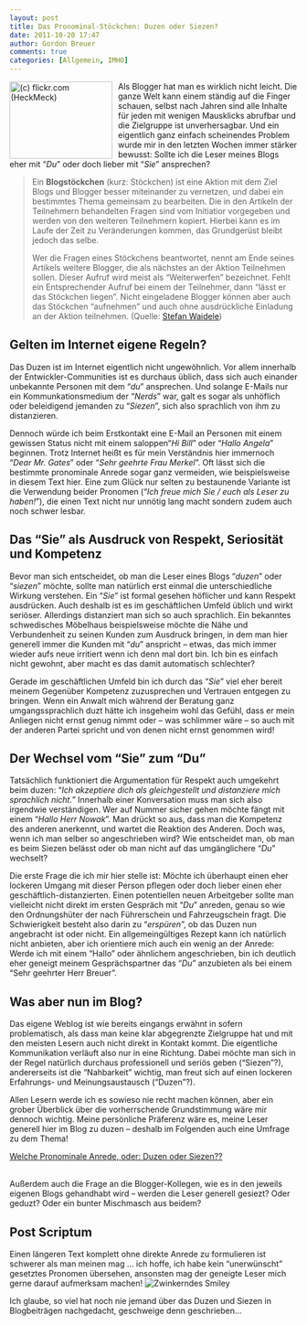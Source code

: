 ```yaml
---
layout: post
title: Das Pronominal-Stöckchen: Duzen oder Siezen?
date: 2011-10-20 17:47
author: Gordon Breuer
comments: true
categories: [Allgemein, IMHO]
---
```

<p><img style="background-image: none; border-bottom: 0px; border-left: 0px; margin: 0px 10px 0px 0px; padding-left: 0px; padding-right: 0px; display: inline; float: left; border-top: 0px; border-right: 0px; padding-top: 0px" title="" border="0" alt="(c) flickr.com (HeckMeck)" align="left" src="http://anheledirwp.blob.core.windows.net/wordpress/2011/10/633998566_ac55c561c5_m.jpg" width="180" height="135" />Als Blogger hat man es wirklich nicht leicht. Die ganze Welt kann einem ständig auf die Finger schauen, selbst nach Jahren sind alle Inhalte für jeden mit wenigen Mausklicks abrufbar und die Zielgruppe ist unverhersagbar. Und ein eigentlich ganz einfach scheinendes Problem wurde mir in den letzten Wochen immer stärker bewusst: Sollte ich die Leser meines Blogs eher mit “<em>Du</em>” oder doch lieber mit “<em>Sie</em>” ansprechen?</p>  <blockquote>   <p>Ein <strong>Blogstöckchen</strong> (kurz: Stöckchen) ist eine Aktion mit dem Ziel Blogs und Blogger besser miteinander zu vernetzen, und dabei ein bestimmtes Thema gemeinsam zu bearbeiten. Die in den Artikeln der Teilnehmern behandelten Fragen sind vom Initiatior vorgegeben und werden von den weiteren Teilnehmern kopiert. Hierbei kann es im Laufe der Zeit zu Veränderungen kommen, das Grundgerüst bleibt jedoch das selbe.</p>    <p>Wer die Fragen eines Stöckchens beantwortet, nennt am Ende seines Artikels weitere Blogger, die als nächstes an der Aktion Teilnehmen sollen. Dieser Aufruf wird meist als “Weiterwerfen” bezeichnet. Fehlt ein Entsprechender Aufruf bei einem der Teilnehmer, dann “lässt er das Stöckchen liegen”. Nicht eingeladene Blogger können aber auch das Stöckchen “aufnehmen” und auch ohne ausdrückliche Einladung an der Aktion teilnehmen. (Quelle: <a href="http://stefan.waidele.info/2009/04/27/was-ist-ein-blogstockchen-definition/">Stefan Waidele</a>)</p> </blockquote>  <h2>Gelten im Internet eigene Regeln?</h2>  <p>Das Duzen ist im Internet eigentlich nicht ungewöhnlich. Vor allem innerhalb der Entwickler-Communities ist es durchaus üblich, dass sich auch einander unbekannte Personen mit dem “<em>du</em>” ansprechen. Und solange E-Mails nur ein Kommunkationsmedium der “<em>Nerds</em>” war, galt es sogar als unhöflich oder beleidigend jemanden zu “<em>Siezen</em>”, sich also sprachlich von ihm zu distanzieren.</p>  <p>Dennoch würde ich beim Erstkontakt eine E-Mail an Personen mit einem gewissen Status nicht mit einem saloppen“<em>Hi Bill</em>” oder “<em>Hallo Angela</em>” beginnen. Trotz Internet heißt es für mein Verständnis hier immernoch “<em>Dear Mr. Gates</em>” oder “<em>Sehr geehrte Frau Merkel</em>”. Oft lässt sich die bestimmte pronominale Anrede sogar ganz vermeiden, wie beispielsweise in diesem Text hier. Eine zum Glück nur selten zu bestaunende Variante ist die Verwendung beider Pronomen (“<em>Ich freue mich Sie / euch als Leser zu haben!</em>”), die einen Text nicht nur unnötig lang macht sondern zudem auch noch schwer lesbar.</p>  <h2>Das “Sie” als Ausdruck von Respekt, Seriosität und Kompetenz</h2>  <p>Bevor man sich entscheidet, ob man die Leser eines Blogs “<em>duzen</em>” oder “<em>siezen</em>” möchte, sollte man natürlich erst einmal die unterschiedliche Wirkung verstehen. Ein “<em>Sie</em>” ist formal gesehen höflicher und kann Respekt ausdrücken. Auch deshalb ist es im geschäftlichen Umfeld üblich und wirkt seriöser. Allerdings distanziert man sich so auch sprachlich. Ein bekanntes schwedisches Möbelhaus beispielsweise möchte die Nähe und Verbundenheit zu seinen Kunden zum Ausdruck bringen, in dem man hier generell immer die Kunden mit “<em>du</em>” anspricht – etwas, das mich immer wieder aufs neue irritiert wenn ich denn mal dort bin. Ich bin es einfach nicht gewohnt, aber macht es das damit automatisch schlechter?</p>  <p>Gerade im geschäftlichen Umfeld bin ich durch das “<em>Sie</em>” viel eher bereit meinem Gegenüber Kompetenz zuzusprechen und Vertrauen entgegen zu bringen. Wenn ein Anwalt mich während der Beratung ganz umgangssprachlich duzt hätte ich insgeheim wohl das Gefühl, dass er mein Anliegen nicht ernst genug nimmt oder – was schlimmer wäre – so auch mit der anderen Partei spricht und von denen nicht ernst genommen wird!</p>  <h2>Der Wechsel vom “Sie” zum “Du”</h2>  <p>Tatsächlich funktioniert die Argumentation für Respekt auch umgekehrt beim duzen: “<em>Ich akzeptiere dich als gleichgestellt und distanziere mich sprachlich nicht.</em>” Innerhalb einer Konversation muss man sich also irgendwie verständigen. Wer auf Nummer sicher gehen möchte fängt mit einem “<em>Hallo Herr Nowak</em>”. Man drückt so aus, dass man die Kompetenz des anderen anerkennt, und wartet die Reaktion des Anderen. Doch was, wenn ich man selber so angeschrieben wird? Wie entscheidet man, ob man es beim Siezen belässt oder ob man nicht auf das umgänglichere “<em>Du</em>” wechselt?</p>  <p>Die erste Frage die ich mir hier stelle ist: Möchte ich überhaupt einen eher lockeren Umgang mit dieser Person pflegen oder doch lieber einen eher geschäftlich-distanzierten. Einen potentiellen neuen Arbeitgeber sollte man vielleicht nicht direkt im ersten Gespräch mit “<em>Du</em>” anreden, genau so wie den Ordnungshüter der nach Führerschein und Fahrzeugschein fragt. Die Schwierigkeit besteht also darin zu “<em>erspüren</em>”, ob das Duzen nun angebracht ist oder nicht. Ein allgemeingültiges Rezept kann ich natürlich nicht anbieten, aber ich orientiere mich auch ein wenig an der Anrede: Werde ich mit einem “Hallo” oder ähnlichem angeschrieben, bin ich deutlich eher geneigt meinem Gesprächspartner das “<em>Du</em>” anzubieten als bei einem “Sehr geehrter Herr Breuer”. </p>  <h2>Was aber nun im Blog?</h2>  <p>Das eigene Weblog ist wie bereits eingangs erwähnt in sofern problematisch, als dass man keine klar abgegrenzte Zielgruppe hat und mit den meisten Lesern auch nicht direkt in Kontakt kommt. Die eigentliche Kommunikation verläuft also nur in eine Richtung. Dabei möchte man sich in der Regel natürlich durchaus professionell und seriös geben (“Siezen”?), andererseits ist die “Nahbarkeit” wichtig, man freut sich auf einen lockeren Erfahrungs- und Meinungsaustausch (“Duzen”?).</p>  <p>Allen Lesern werde ich es sowieso nie recht machen können, aber ein grober Überblick über die vorherrschende Grundstimmung wäre mir dennoch wichtig. Meine persönliche Präferenz wäre es, meine Leser generell hier im Blog zu duzen – deshalb im Folgenden auch eine Umfrage zu dem Thema!</p> <script type="text/javascript" charset="utf-8" src="http://static.polldaddy.com/p/5599677.js"></script><noscript><a href="http://polldaddy.com/poll/5599677/">Welche Pronominale Anrede, oder: Duzen oder Siezen??</a></noscript>   <p>   <br />Außerdem auch die Frage an die Blogger-Kollegen, wie es in den jeweils eigenen Blogs gehandhabt wird – werden die Leser generell gesiezt? Oder geduzt? Oder ein bunter Mischmasch aus beidem?</p>  <h2>Post Scriptum</h2>  <p>Einen längeren Text komplett ohne direkte Anrede zu formulieren ist schwerer als man meinen mag … ich hoffe, ich habe kein “unerwünscht” gesetztes Pronomen übersehen, ansonsten mag der geneigte Leser mich gerne darauf aufmerksam machen! <img style="border-bottom-style: none; border-left-style: none; border-top-style: none; border-right-style: none" class="wlEmoticon wlEmoticon-winkingsmile" alt="Zwinkerndes Smiley" src="http://anheledirwp.blob.core.windows.net/wordpress/2011/10/wlEmoticon-winkingsmile.png" /></p>  <p>Ich glaube, so viel hat noch nie jemand über das Duzen und Siezen in Blogbeiträgen nachgedacht, geschweige denn geschrieben… </p>
